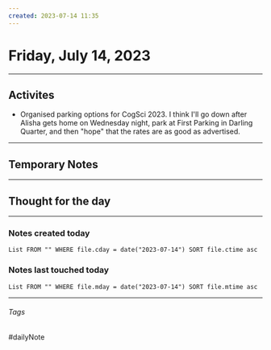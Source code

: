 ```yaml
---
created: 2023-07-14 11:35
---
```


# Friday, July 14, 2023

---

## Activites

- Organised parking options for CogSci 2023. I think I'll go down after Alisha gets home on Wednesday night, park at First Parking in Darling Quarter, and then "hope" that the rates are as good as advertised.

---

## Temporary Notes


---

## Thought for the day

---

### Notes created today
```dataview
List FROM "" WHERE file.cday = date("2023-07-14") SORT file.ctime asc
```

### Notes last touched today
```dataview
List FROM "" WHERE file.mday = date("2023-07-14") SORT file.mtime asc
```
---

###### Tags

#dailyNote

